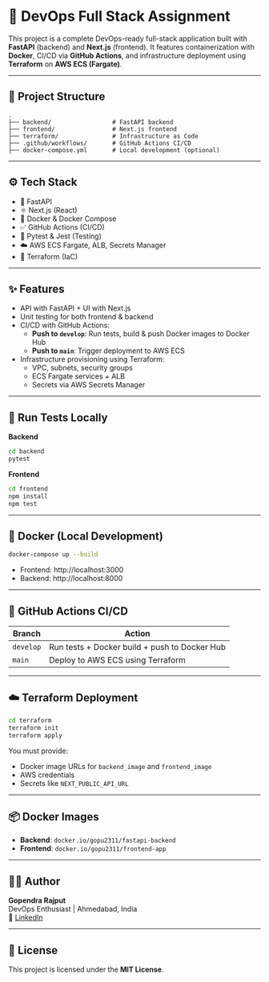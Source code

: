 # 🚀 DevOps Full Stack Assignment

This project is a complete DevOps-ready full-stack application built with **FastAPI** (backend) and **Next.js** (frontend). It features containerization with **Docker**, CI/CD via **GitHub Actions**, and infrastructure deployment using **Terraform** on **AWS ECS (Fargate)**.

---

## 📁 Project Structure

```
.
├── backend/                 # FastAPI backend
├── frontend/                # Next.js frontend
├── terraform/               # Infrastructure as Code
├── .github/workflows/       # GitHub Actions CI/CD
├── docker-compose.yml       # Local development (optional)
```

---

## ⚙️ Tech Stack

- 🐍 FastAPI
- ⚛️ Next.js (React)
- 🐳 Docker & Docker Compose
- ✅ GitHub Actions (CI/CD)
- 🧪 Pytest & Jest (Testing)
- ☁️ AWS ECS Fargate, ALB, Secrets Manager
- 🔧 Terraform (IaC)

---

## ✨ Features

- API with FastAPI + UI with Next.js
- Unit testing for both frontend & backend
- CI/CD with GitHub Actions:
  - **Push to `develop`**: Run tests, build & push Docker images to Docker Hub
  - **Push to `main`**: Trigger deployment to AWS ECS
- Infrastructure provisioning using Terraform:
  - VPC, subnets, security groups
  - ECS Fargate services + ALB
  - Secrets via AWS Secrets Manager

---

## 🧪 Run Tests Locally

**Backend**
```bash
cd backend
pytest
```

**Frontend**
```bash
cd frontend
npm install
npm test
```

---

## 🐳 Docker (Local Development)

```bash
docker-compose up --build
```

- Frontend: http://localhost:3000  
- Backend: http://localhost:8000

---

## 🔄 GitHub Actions CI/CD

| Branch     | Action                                  |
|------------|------------------------------------------|
| `develop`  | Run tests + Docker build + push to Docker Hub |
| `main`     | Deploy to AWS ECS using Terraform        |

---

## ☁️ Terraform Deployment

```bash
cd terraform
terraform init
terraform apply
```

You must provide:
- Docker image URLs for `backend_image` and `frontend_image`
- AWS credentials
- Secrets like `NEXT_PUBLIC_API_URL`


---

## 📦 Docker Images

- **Backend**: `docker.io/gopu2311/fastapi-backend`
- **Frontend**: `docker.io/gopu2311/frontend-app`

---

## 👨‍💻 Author

**Gopendra Rajput**  
DevOps Enthusiast | Ahmedabad, India  
🔗 [LinkedIn](https://www.linkedin.com/in/gopendra-rajput-663689345/)

---

## 📄 License

This project is licensed under the **MIT License**.
